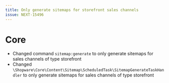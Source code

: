 ```yaml
---
title: Only generate sitemaps for storefront sales channels
issue: NEXT-15496
---
```

# Core
* Changed command `sitemap:generate` to only generate sitemaps for sales channels of type storefront
* Changed `\Shopware\Core\Content\Sitemap\ScheduledTask\SitemapGenerateTaskHandler` to only generate sitemaps for sales channels of type storefront
